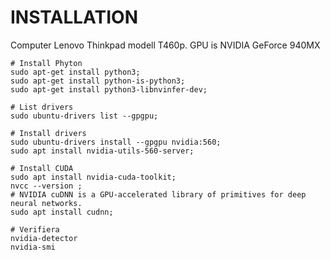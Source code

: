 # INSTALLATION

Computer Lenovo Thinkpad modell T460p.
GPU is NVIDIA GeForce 940MX

    # Install Phyton
    sudo apt-get install python3;
    sudo apt-get install python-is-python3;
    sudo apt-get install python3-libnvinfer-dev;

    # List drivers
    sudo ubuntu-drivers list --gpgpu;

    # Install drivers 
    sudo ubuntu-drivers install --gpgpu nvidia:560;
    sudo apt install nvidia-utils-560-server;
    
    # Install CUDA
    sudo apt install nvidia-cuda-toolkit; 
    nvcc --version ;
    # NVIDIA cuDNN is a GPU-accelerated library of primitives for deep neural networks.
    sudo apt install cudnn;

    # Verifiera
    nvidia-detector
    nvidia-smi